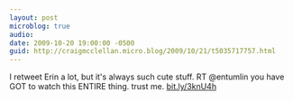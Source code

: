 ```yaml
---
layout: post
microblog: true
audio: 
date: 2009-10-20 19:00:00 -0500
guid: http://craigmcclellan.micro.blog/2009/10/21/t5035717757.html
---
```

I retweet Erin a lot, but it's always such cute stuff. RT @entumlin you have GOT to watch this ENTIRE thing. trust me. [bit.ly/3knU4h](http://bit.ly/3knU4h)
